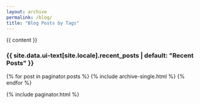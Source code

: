 ```yaml
---
layout: archive
permalink: /blog/
title: "Blog Posts by Tags"
---
```


{{ content }}

<h3 class="archive__subtitle">{{ site.data.ui-text[site.locale].recent_posts | default: "Recent Posts" }}</h3>

{% for post in paginator.posts %}
  {% include archive-single.html %}
{% endfor %}

{% include paginator.html %}
